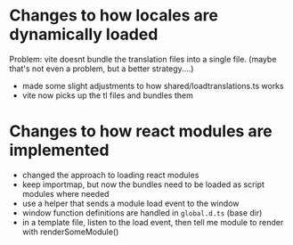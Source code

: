 # Changes to how locales are dynamically loaded
Problem: vite doesnt bundle the translation files into a single file.
(maybe that's not even a problem, but a better strategy....)

- made some slight adjustments to how shared/loadtranslations.ts works
- vite now picks up the tl files and bundles them

# Changes to how react modules are implemented
- changed the approach to loading react modules
- keep importmap, but now the bundles need to be loaded as script modules where needed
- use a helper that sends a module load event to the window
- window function definitions are handled in `global.d.ts` (base dir)
- in a template file, listen to the load event, then tell me module to render with renderSomeModule()
